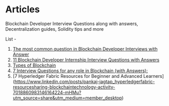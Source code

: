 # Articles
Blockchain Developer Interview Questions along with answers, Decentralization guides, Solidity tips and more

List -

1. [The most common question in Blockchain Developer Interviews with Answer](https://www.linkedin.com/feed/update/urn:li:activity:6977891904763887616/)
2. [11 Blockchain Developer Internship Interview Questions with Answers](https://www.linkedin.com/feed/update/urn:li:activity:6902123037425295360/)
3. [Types of Blockchain](https://www.linkedin.com/posts/pankaj-jagtap_28daysofweb3-blockchaintechnology-web3-activity-6894316534710579200-P9zc/?utm_source=linkedin_share&utm_medium=member_desktop_web)
4. [7 Interview Questions for any role in Blockchain (with Answers):](https://www.linkedin.com/feed/update/urn:li:activity:6980791984609267712/)
5. [7 Hyperledger Fabric Resources for Beginner and Advanced Learners] (https://www.linkedin.com/posts/pankaj-jagtap_hyperledgerfabric-resourcesharing-blockchaintechnology-activity-7018860983146164224-mHMu?utm_source=share&utm_medium=member_desktop)
